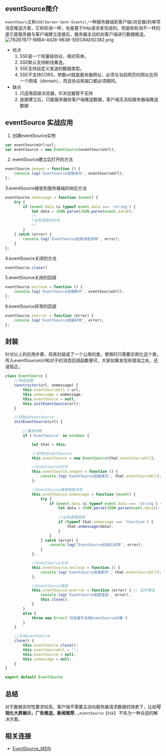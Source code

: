 
## eventSource简介

`eventSourc`又称`SSE(Server-Sent-Events)`,一种服务器端到客户端(浏览器)的单项消息推送方案，它和轮询一样，也是基于http请求来完成的。但是和轮询不一样的是它是服务器与客户端建立连接后，服务器主动的向客户端进行数据推送。 ![7B2B7B77-B8BA-4d28-9B3B-5EEC8AE92382.png](https://p6-juejin.byteimg.com/tos-cn-i-k3u1fbpfcp/1f12bc6085e146bb828e3f8b38440075~tplv-k3u1fbpfcp-zoom-in-crop-mark:4536:0:0:0.awebp?)

-   优点
    1.  SSE是一个轻量级协议，相对简单。
    2.  SSE默认支持断线重连。
    3.  SSE支持自定义发送的数据类型。
    4.  SSE不支持CORS，参数url就是服务器网址，必须与当前网页的网址在同一个网域（domain），而且协议和端口都必须相同。
-   缺点
    1.  只适用高级浏览器，IE浏览器暂不支持
    2.  连接建立后，只能服务器给客户端推送数据，客户端无法给服务器端推送数据

## eventSource 实战应用

1.  创建eventSource实例

```js
var eventSourceUrl=url;
var eventSource = new EventSource(eventSourceUrl);
```

2.  eventSource建立后打开的方法

```js
eventSource.onopen = function () {
    console.log('EventSource连接成功', eventSourceUrl);
};
```

3.eventSource接收到服务器端的响应方法

```js
eventSource.onmessage = function (event) {
    try {
        if (event.data && typeof event.data === 'string') {
            let data = JSON.parse(JSON.parse(event.data));
            /*
            *业务逻辑代码块
            */
        }
    } catch (error) {
        console.log('EventSource结束消息异常', error);
    }
};
```

4.eventSource关闭的方法

```js
eventSource.close()
```

5.eventSource关闭的回调

```js
eventSource.onclose = function () {
    console.log('EventSource连接断开', eventSourceUrl);
};
```

6.eventSource异常的回调

```js
eventSource.onerror = function (error) {
    console.log('EventSource连接异常', error);
};
```

## 封装

针对以上的应用步骤，将其封装成了一个公用的类，使用时只需要实例化这个类，传入eventSourceUrl和对于的消息回调函数便可，大家如果发现有错误之处，还请指正。

```js
class EventSource {
    //构造函数
    constructor(url, onmessage) {
        this.eventSourceUrl = url;
        this.onmessage = onmessage;
        this.eventSource = null;
        this.initEventSource(url);
    }

    //初始化eventSource
    initEventSource(url) {
    
        //兼容判断
        if ('EventSource' in window) {

            let that = this;

            //实例化EventSource
            this.eventSource = new EventSource(that.eventSourceUrl);

            //EventSource打开
            this.eventSource.onopen = function () {
                console.log('EventSource连接成功', that.eventSourceUrl);
            };

            //EventSource接收到新消息
            this.eventSource.onmessage = function (event) {
                try {
                    if (event.data && typeof event.data === 'string') {
                        let data = JSON.parse(JSON.parse(event.data));
                        
                        //业务逻辑回调
                        if (typeof that.onmessage === 'function') {
                            that.onmessage(data);
                        }
                    }
                } catch (error) {
                    console.log('EventSource初始化异常', error);
                }
            };

            //EventSource关闭
            this.eventSource.onclose = function () {
                console.log('EventSource连接断开', that.eventSourceUrl);
            };

            //EventSource错误
            this.eventSource.onerror = function (error) { // 监听错误
                console.log('EventSource连接错误', error);
                this.close();
            }
        }
        else {
            throw new Error('浏览器不支持EventSource对象')
        }
    }

    //关闭eventSource
    close() {
        this.eventSource.close();
        this.eventSourceUrl = '';
        this.eventSource = null;
        this.onmessage = null;
    }
}

export default EventSource
```

## 总结

对于数据实时性要求较高，客户端不需要主动向服务器请求数据的场景下，比如**可视化大屏展示，广告推送，新闻推荐**...,`eventSource【SSE】` 不失为一种合适的解决方案。

## 相关连接

-   [EventSource\_MDN](https://developer.mozilla.org/zh-CN/docs/Web/API/EventSource "https://developer.mozilla.org/zh-CN/docs/Web/API/EventSource")